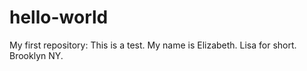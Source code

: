 # hello-world
My first repository:
This is a test.
My name is Elizabeth.
Lisa for short.
Brooklyn NY.
